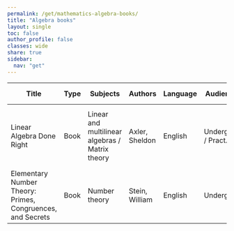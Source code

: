 ```yaml
---
permalink: /get/mathematics-algebra-books/
title: "Algebra books"
layout: single
toc: false
author_profile: false
classes: wide
share: true
sidebar:
  nav: "get"
---
```


<!-- HTML Table -->
<table id="mathematics-algebra-books-table" class="stripe" style="width:100%">
<thead>
  <tr>
    <th>Title</th>
    <th>Type</th>
    <th>Subjects</th>
    <th>Authors</th>
    <th>Language</th>
    <th>Audience</th>
    <th>Reviews</th>
    <th>URLs</th>
    <th>Last checked</th>
    <th>License</th>
  </tr>
</thead>
<tbody>
  <tr>
    <td>Linear Algebra Done Right</td>
    <td>Book</td>
    <td>Linear and multilinear algebras / Matrix theory</td>
    <td>Axler, Sheldon</td>
    <td>English</td>
    <td>Undergrad / Pract.</td>
    <td>&lt;a href="https://cfknow.github.io/review/Linear-Algebra-Done-Right/" target="_blank"&gt;Antonio Montano - 05/11/2023&lt;/a&gt;</td>
    <td>&lt;a href="https://link.springer.com/content/pdf/10.1007/978-3-031-41026-0.pdf" target="_blank"&gt;PDF&lt;/a&gt;&lt;br&gt;&lt;a href="https://linear.axler.net/" target="_blank"&gt;Author site&lt;/a&gt;&lt;br&gt;&lt;a href="https://link.springer.com/book/10.1007/978-3-031-41026-0" target="_blank"&gt;Publisher site&lt;/a&gt;</td>
    <td>06/11/2023</td>
    <td>CC BY-NC 4.0 DEED</td>
  </tr>
  <tr>
    <td>Elementary Number Theory: Primes, Congruences, and Secrets</td>
    <td>Book</td>
    <td>Number theory</td>
    <td>Stein, William</td>
    <td>English</td>
    <td>Undergrad</td>
    <td></td>
    <td>&lt;a href="https://wstein.org/ent/ent.pdf" target="_blank"&gt;PDF&lt;/a&gt;&lt;br&gt;&lt;a href="https://github.com/williamstein/ent" target="_blank"&gt;GitHub Repo&lt;/a&gt;&lt;br&gt;&lt;a href="https://wstein.org/ent/" target="_blank"&gt;Site&lt;/a&gt;</td>
    <td>11/11/2023</td>
    <td></td>
  </tr>
</tbody>
</table>

<!-- DataTables Initialization Script -->
<script>
$(document).ready( function () {
    $('#mathematics-algebra-books-table').DataTable();
});
</script>


